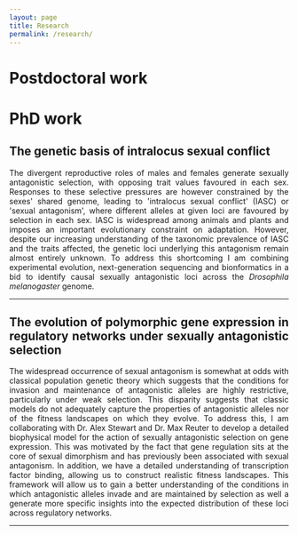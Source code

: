 ```yaml
---
layout: page
title: Research
permalink: /research/
---
```

<div align="justify">
  
<h1>Postdoctoral work</h1>  
  
<h1>PhD work</h1>

<h2>The genetic basis of intralocus sexual conflict</h2>
<p>The divergent reproductive roles of males and females generate sexually antagonistic selection, with opposing trait values favoured in each sex. Responses to these selective pressures are however constrained by the sexes' shared genome, leading to 'intralocus sexual conflict' (IASC) or 'sexual antagonism', where different alleles at given loci are favoured by selection in each sex. IASC is widespread among animals and plants and imposes an important evolutionary constraint on adaptation. However, despite our increasing understanding of the taxonomic prevalence of IASC and the traits affected, the genetic loci underlying this antagonism remain almost entirely unknown. To address this shortcoming I am combining experimental evolution, next-generation sequencing and bionformatics in a bid to identify causal sexually antagonistic loci across the <i>Drosophila melanogaster</i> genome.</p>
<hr>
</div>

<div align="justify">
<h2>The evolution of polymorphic gene expression in regulatory networks under sexually antagonistic selection</h2>
<p>The widespread occurrence of sexual antagonism is somewhat at odds with classical population genetic theory which suggests that the conditions for invasion and maintenance of antagonistic alleles are highly restrictive, particularly under weak selection. This disparity suggests that classic models do not adequately capture the properties of antagonistic alleles nor of the fitness landscapes on which they evolve. To address this, I am collaborating with Dr. Alex Stewart and Dr. Max Reuter to develop a detailed biophysical model for the action of sexually antagonistic selection on gene expression. This was motivated by the fact that gene regulation sits at the core of sexual dimorphism and has previously been associated with sexual antagonism. In addition, we have a detailed understanding of transcription factor binding, allowing us to construct realistic fitness landscapes. This framework will allow us to gain a better understanding of the conditions in which antagonistic alleles invade and are maintained by selection as well a generate more specific insights into the expected distribution of these loci across regulatory networks.</p>
<hr>
</div>

